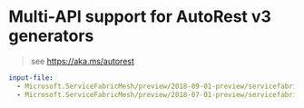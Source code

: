 # Multi-API support for AutoRest v3 generators

> see https://aka.ms/autorest

``` yaml $(enable-multi-api)
input-file:
  - Microsoft.ServiceFabricMesh/preview/2018-09-01-preview/servicefabricmesh.json
  - Microsoft.ServiceFabricMesh/preview/2018-07-01-preview/servicefabricmesh.json
```
